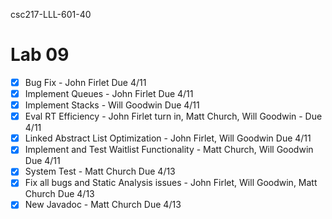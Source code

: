  csc217-LLL-601-40
# Lab 09
   - [x] Bug Fix - John Firlet Due 4/11 
   - [x] Implement Queues - John Firlet Due 4/11 
   - [x] Implement Stacks - Will Goodwin Due 4/11
   - [x] Eval RT Efficiency - John Firlet turn in, Matt Church, Will Goodwin - Due 4/11
   - [x] Linked Abstract List Optimization - John Firlet, Will Goodwin Due 4/11
   - [x] Implement and Test Waitlist Functionality - Matt Church, Will Goodwin Due 4/11
   - [x] System Test - Matt Church Due 4/13
   - [x] Fix all bugs and Static Analysis issues - John Firlet, Will Goodwin, Matt Church Due 4/13
   - [x] New Javadoc - Matt Church Due 4/13
